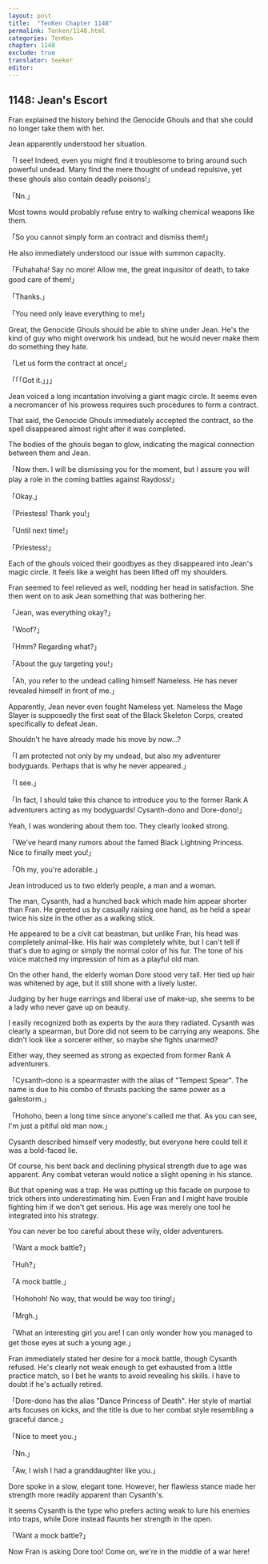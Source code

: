 ```yaml
---
layout: post
title:  "TenKen Chapter 1148"
permalink: Tenken/1148.html
categories: TenKen
chapter: 1148
exclude: true
translator: Seeker
editor: 
---
```

<h2>1148: Jean's Escort</h2>

Fran explained the history behind the Genocide Ghouls and that she could no longer take them with her.

Jean apparently understood her situation.

「I see! Indeed, even you might find it troublesome to bring around such powerful undead. Many find the mere thought of undead repulsive, yet these ghouls also contain deadly poisons!」

「Nn.」

Most towns would probably refuse entry to walking chemical weapons like them.

「So you cannot simply form an contract and dismiss them!」

He also immediately understood our issue with summon capacity.

「Fuhahaha! Say no more! Allow me, the great inquisitor of death, to take good care of them!」

「Thanks.」

「You need only leave everything to me!」

Great, the Genocide Ghouls should be able to shine under Jean. He's the kind of guy who might overwork his undead, but he would never make them do something they hate.

「Let us form the contract at once!」

「「「Got it.」」」

Jean voiced a long incantation involving a giant magic circle. It seems even a necromancer of his prowess requires such procedures to form a contract.

That said, the Genocide Ghouls immediately accepted the contract, so the spell disappeared almost right after it was completed.

The bodies of the ghouls began to glow, indicating the magical connection between them and Jean.

「Now then. I will be dismissing you for the moment, but I assure you will play a role in the coming battles against Raydoss!」

「Okay.」

「Priestess! Thank you!」

「Until next time!」

「Priestess!」

Each of the ghouls voiced their goodbyes as they disappeared into Jean's magic circle. It feels like a weight has been lifted off my shoulders.

Fran seemed to feel relieved as well, nodding her head in satisfaction. She then went on to ask Jean something that was bothering her.

「Jean, was everything okay?」

「Woof?」

「Hmm? Regarding what?」

「About the guy targeting you!」

「Ah, you refer to the undead calling himself Nameless. He has never revealed himself in front of me.」

Apparently, Jean never even fought Nameless yet. Nameless the Mage Slayer is supposedly the first seat of the Black Skeleton Corps, created specifically to defeat Jean.

Shouldn't he have already made his move by now...?

「I am protected not only by my undead, but also my adventurer bodyguards. Perhaps that is why he never appeared.」

「I see.」

「In fact, I should take this chance to introduce you to the former Rank A adventurers acting as my bodyguards! Cysanth-dono and Dore-dono!」

Yeah, I was wondering about them too. They clearly looked strong.

「We've heard many rumors about the famed Black Lightning Princess. Nice to finally meet you!」

「Oh my, you're adorable.」

Jean introduced us to two elderly people, a man and a woman.

The man, Cysanth, had a hunched back which made him appear shorter than Fran. He greeted us by casually raising one hand, as he held a spear twice his size in the other as a walking stick.

He appeared to be a civit cat beastman, but unlike Fran, his head was completely animal-like. His hair was completely white, but I can't tell if that's due to aging or simply the normal color of his fur. The tone of his voice matched my impression of him as a playful old man.

On the other hand, the elderly woman Dore stood very tall. Her tied up hair was whitened by age, but it still shone with a lively luster.

Judging by her huge earrings and liberal use of make-up, she seems to be a lady who never gave up on beauty.

I easily recognized both as experts by the aura they radiated. Cysanth was clearly a spearman, but Dore did not seem to be carrying any weapons. She didn't look like a sorcerer either, so maybe she fights unarmed?

Either way, they seemed as strong as expected from former Rank A adventurers.

「Cysanth-dono is a spearmaster with the alias of "Tempest Spear". The name is due to his combo of thrusts packing the same power as a galestorm.」

「Hohoho, been a long time since anyone's called me that. As you can see, I'm just a pitiful old man now.」

Cysanth described himself very modestly, but everyone here could tell it was a bold-faced lie.

Of course, his bent back and declining physical strength due to age was apparent. Any combat veteran would notice a slight opening in his stance.

But that opening was a trap. He was putting up this facade on purpose to trick others into underestimating him. Even Fran and I might have trouble fighting him if we don't get serious. His age was merely one tool he integrated into his strategy.

You can never be too careful about these wily, older adventurers.

「Want a mock battle?」

「Huh?」

「A mock battle.」

「Hohohoh! No way, that would be way too tiring!」

「Mrgh.」

「What an interesting girl you are! I can only wonder how you managed to get those eyes at such a young age.」

Fran immediately stated her desire for a mock battle, though Cysanth refused. He's clearly not weak enough to get exhausted from a little practice match, so I bet he wants to avoid revealing his skills. I have to doubt if he's actually retired.

「Dore-dono has the alias "Dance Princess of Death". Her style of martial arts focuses on kicks, and the title is due to her combat style resembling a graceful dance.」

「Nice to meet you.」

「Nn.」

「Aw, I wish I had a granddaughter like you.」

Dore spoke in a slow, elegant tone. However, her flawless stance made her strength more readily apparent than Cysanth's.

It seems Cysanth is the type who prefers acting weak to lure his enemies into traps, while Dore instead flaunts her strength in the open.

「Want a mock battle?」

Now Fran is asking Dore too! Come on, we're in the middle of a war here!



